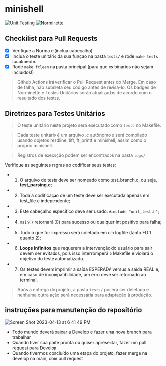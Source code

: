 # minishell
[![Unit Testing](https://github.com/izacabral/minishell/actions/workflows/unit-tests.yml/badge.svg?branch=develop)](https://github.com/izacabral/minishell/actions/workflows/unit-tests.yml)
[![Norminette](https://github.com/izacabral/minishell/actions/workflows/norminette.yml/badge.svg?branch=develop)](https://github.com/izacabral/minishell/actions/workflows/norminette.yml)
## Checkilist para Pull Requests
- [x] Verifique a Norma e (inclua cabeçalho)
- [x] Inclua o teste unitário da sua funçao na pasta `tests/` e rode `make tests` localmente.
- [x] Rode `make fclean` na pasta principal (para que os binários não sejam incluídos!)
> Github Actions irá verificar o Pull Request antes do Merge. Em caso de falha, não submeta seu código antes de revisá-lo. Os badges de Norminette e Testes Unitários serão atualizados de acordo com o resultado dos testes.

## Diretrizes para Testes Unitários

> O teste unitário neste projeto será executado como `tests` no Makefile.

> Cada teste unitário é um arquivo .c autônomo e será compilado usando objetos readline, lift, ft_printf e minishell, assim como o próprio minishell.

> Registros de execução podem ser encontrados na pasta `logs/`

Verifique as seguintes regras ao codificar seus testes:

- 1. O arquivo de teste deve ser nomeado como test_branch.c, ou seja, **test_parsing.c**;
- 2. Toda a codificação de um teste deve ser executada apenas em test_file.c independente;
- 3. Este cabeçalho específico deve ser usado: `#include "unit_test.h"`;
- 4. `main()` retornará (0) para sucesso ou qualquer int positivo para falha;
- 5. Tudo o que for impresso será coletado em um logfile (tanto FD 1 quanto 2);
- 6. **Loops infinitos** que requerem a intervenção do usuário para sair devem ser evitados, pois isso interromperá o Makefile e violará o objetivo do teste automatizado.
- 7. Os testes devem imprimir a saída ESPERADA versus a saída REAL e, em caso de incompatibilidade, um erro deve ser retornado ao terminal.

> Após a entrega do projeto, a pasta `tests/` poderá ser deletada e nenhuma outra ação será necessária para adaptação à produção.

## instruções para manutenção do repositório

![Screen Shot 2023-04-13 at 6 41 49 PM](https://user-images.githubusercontent.com/107276428/231889316-78f4833c-3668-455c-9e65-d354a5f1a26b.png)

- Todo mundo deverá baixar a Develop e fazer uma nova branch para trabalhar
- Quando tiver sua parte pronta ou quiser apresentar, fazer um pull request para Develop
- Quando tivermos concluído uma etapa do projeto, fazer merge na develop na main, com pull request


